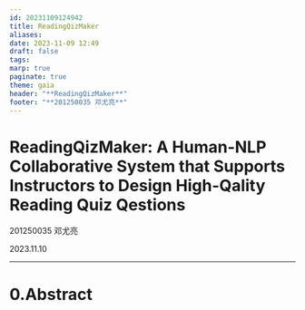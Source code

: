 ```yaml
---
id: 20231109124942
title: ReadingQizMaker
aliases: 
date: 2023-11-09 12:49
draft: false
tags: 
marp: true
paginate: true
theme: gaia
header: "**ReadingQizMaker**"
footer: "**201250035 邓尤亮**"
---
```


<!-- _class: invert -->

# ReadingQizMaker: A Human-NLP Collaborative System that Supports Instructors to Design High-Qality Reading Quiz Qestions

201250035 邓尤亮

2023.11.10

---
# 0.Abstract

